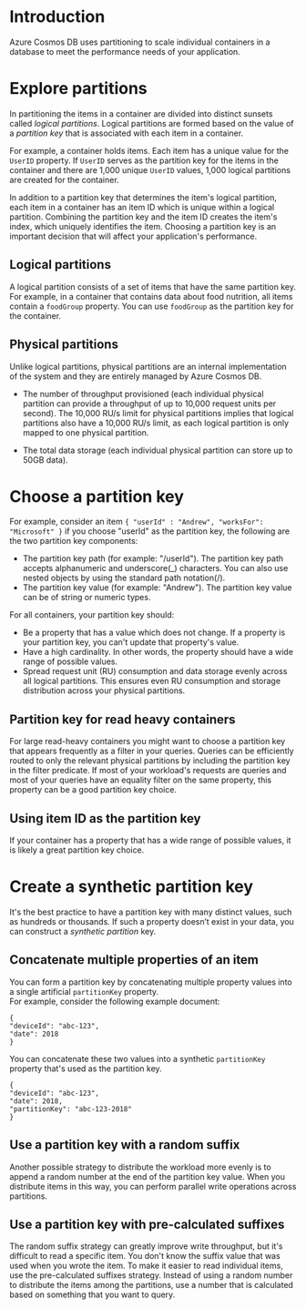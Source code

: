 # Introduction
Azure Cosmos DB uses partitioning to scale individual containers in a database to meet the performance needs of your application.

# Explore partitions
In partitioning the items in a container are divided into distinct sunsets called *logical partitions*. Logical partitions are formed based on the value of a *partition key* that is associated with each item in a container.

For example, a container holds items. Each item has a unique value for the `UserID` property. If `UserID` serves as the partition key for the items in the container and there are 1,000 unique `UserID` values, 1,000 logical partitions are created for the container.

In addition to a partition key that determines the item's logical partition, each item in a container has an item ID which is unique within a logical partition. Combining the partition key and the item ID creates the item's index, which uniquely identifies the item. Choosing a partition key is an important decision that will affect your application's performance.

## Logical partitions
A logical partition consists of a set of items that have the same partition key. For example, in a container that contains data about food nutrition, all items contain a `foodGroup` property. You can use `foodGroup` as the partition key for the container.

## Physical partitions
Unlike logical partitions, physical partitions are an internal implementation of the system and they are entirely managed by Azure Cosmos DB.
- The number of throughput provisioned (each individual physical partition can provide a throughput of up to 10,000 request units per second). The 10,000 RU/s limit for physical partitions implies that logical partitions also have a 10,000 RU/s limit, as each logical partition is only mapped to one physical partition.

- The total data storage (each individual physical partition can store up to 50GB data).

# Choose a partition key
For example, consider an item `{ "userId" : "Andrew", "worksFor": "Microsoft" }` if you choose "userId" as the partition key, the following are the two partition key components:

- The partition key path (for example: "/userId"). The partition key path accepts alphanumeric and underscore(_) characters. You can also use nested objects by using the standard path notation(/).
- The partition key value (for example: "Andrew"). The partition key value can be of string or numeric types.

For all containers, your partition key should:

- Be a property that has a value which does not change. If a property is your partition key, you can't update that property's value.
- Have a high cardinality. In other words, the property should have a wide range of possible values.
- Spread request unit (RU) consumption and data storage evenly across all logical partitions. This ensures even RU consumption and storage distribution across your physical partitions.

## Partition key for read heavy containers
For large read-heavy containers you might want to choose a partition key that appears frequently as a filter in your queries. Queries can be efficiently routed to only the relevant physical partitions by including the partition key in the filter predicate.
If most of your workload's requests are queries and most of your queries have an equality filter on the same property, this property can be a good partition key choice.

## Using item ID as the partition key
If your container has a property that has a wide range of possible values, it is likely a great partition key choice.

# Create a synthetic partition key
It's the best practice to have a partition key with many distinct values, such as hundreds or thousands. If such a property doesn’t exist in your data, you can construct a *synthetic partition* key. 

## Concatenate multiple properties of an item
You can form a partition key by concatenating multiple property values into a single artificial `partitionKey` property.\
For example, consider the following example document:
```
{
"deviceId": "abc-123",
"date": 2018
}
```
You can concatenate these two values into a synthetic `partitionKey` property that's used as the partition key.
```
{
"deviceId": "abc-123",
"date": 2018,
"partitionKey": "abc-123-2018"
}
```

## Use a partition key with a random suffix
Another possible strategy to distribute the workload more evenly is to append a random number at the end of the partition key value. When you distribute items in this way, you can perform parallel write operations across partitions.

## Use a partition key with pre-calculated suffixes
The random suffix strategy can greatly improve write throughput, but it's difficult to read a specific item. You don't know the suffix value that was used when you wrote the item. To make it easier to read individual items, use the pre-calculated suffixes strategy. Instead of using a random number to distribute the items among the partitions, use a number that is calculated based on something that you want to query.